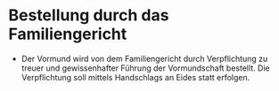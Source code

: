 # Bestellung durch das Familiengericht

- Der Vormund wird von dem Familiengericht durch Verpflichtung zu treuer und gewissenhafter Führung der Vormundschaft bestellt. Die Verpflichtung soll mittels Handschlags an Eides statt erfolgen.

